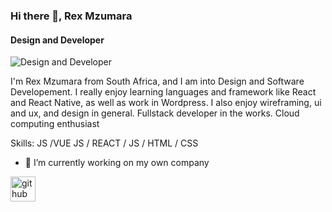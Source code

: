### Hi there 👋, Rex Mzumara
#### Design and Developer
![Design and Developer](https://www.torontomu.ca/content/dam/graduate/programs/computer-science/Code-Banner.jpg)

I'm Rex Mzumara from South Africa, and I am into Design and Software Developement. I really enjoy learning languages and framework like React and React Native, as well as work in Wordpress. I also enjoy wireframing, ui and ux, and design in general. Fullstack developer in the works. Cloud computing enthusiast



Skills: JS /VUE JS / REACT / JS / HTML / CSS

- 🔭 I’m currently working on my own company 


[<img src='https://cdn.jsdelivr.net/npm/simple-icons@3.0.1/icons/github.svg' alt='github' height='40'>](https://github.com/rexmzumara)  




